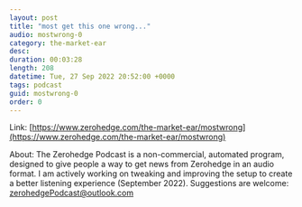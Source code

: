 ```yaml
---
layout: post
title: "most get this one wrong..."
audio: mostwrong-0
category: the-market-ear
desc: 
duration: 00:03:28
length: 208
datetime: Tue, 27 Sep 2022 20:52:00 +0000
tags: podcast
guid: mostwrong-0
order: 0
---
```



Link: [https://www.zerohedge.com/the-market-ear/mostwrong](https://www.zerohedge.com/the-market-ear/mostwrong)

About: The Zerohedge Podcast is a non-commercial, automated program, designed to give people a way to get news from Zerohedge in an audio format.  I am actively working on tweaking and improving the setup to create a better listening experience (September 2022).  Suggestions are welcome: [zerohedgePodcast@outlook.com](mailto:zerohedgePodcast@outlook.com)